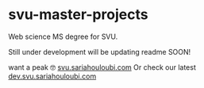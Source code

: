 # svu-master-projects
Web science MS degree for SVU.

Still under development will be updating readme SOON! 

want a peak :nerd_face: [svu.sariahouloubi.com](http://svu.sariahouloubi.com)
Or check our latest [dev.svu.sariahouloubi.com](http://dev.svu.sariahouloubi.com)
